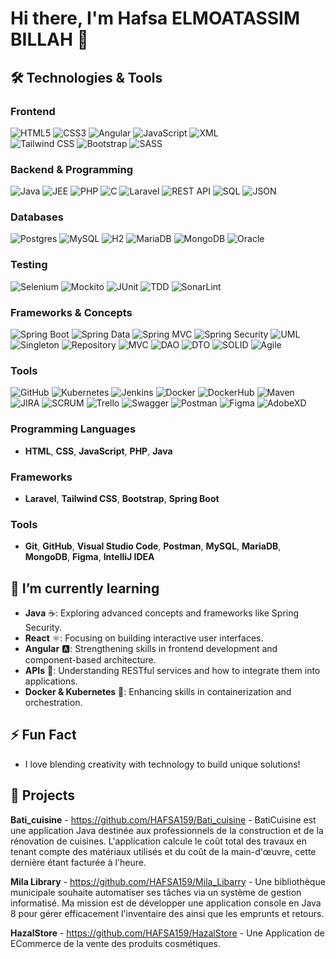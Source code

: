 # Hi there, I'm Hafsa ELMOATASSIM BILLAH 👋
## 🛠️ Technologies & Tools
### Frontend
![HTML5](https://img.shields.io/badge/HTML5-E34F26?style=flat-square&logo=html5&logoColor=white) 
![CSS3](https://img.shields.io/badge/CSS3-1572B6?style=flat-square&logo=css3&logoColor=white) 
![Angular](https://img.shields.io/badge/Angular-DD0031?style=flat-square&logo=angular&logoColor=white) 
![JavaScript](https://img.shields.io/badge/JavaScript-F7DF1E?style=flat-square&logo=javascript&logoColor=black) 
![XML](https://img.shields.io/badge/XML-005E6C?style=flat-square&logo=xml&logoColor=white)  
![Tailwind CSS](https://img.shields.io/badge/TailwindCSS-38B2AC?style=flat-square&logo=tailwindcss&logoColor=white) 
![Bootstrap](https://img.shields.io/badge/Bootstrap-563D7C?style=flat-square&logo=bootstrap&logoColor=white) 
![SASS](https://img.shields.io/badge/SASS-CC6699?style=flat-square&logo=sass&logoColor=white)  
### Backend & Programming
![Java](https://img.shields.io/badge/Java-ED8B00?style=flat-square&logo=java&logoColor=white) 
![JEE](https://img.shields.io/badge/Java%20EE-007396?style=flat-square&logo=java&logoColor=white) 
![PHP](https://img.shields.io/badge/PHP-777BB4?style=flat-square&logo=php&logoColor=white) 
![C](https://img.shields.io/badge/C-A8B9CC?style=flat-square&logo=c&logoColor=black) 
![Laravel](https://img.shields.io/badge/Laravel-FF2D55?style=flat-square&logo=laravel&logoColor=white) 
![REST API](https://img.shields.io/badge/REST%20API-005E6C?style=flat-square&logo=postman&logoColor=white) 
![SQL](https://img.shields.io/badge/SQL-005E6C?style=flat-square&logo=sqlite&logoColor=white) 
![JSON](https://img.shields.io/badge/JSON-000000?style=flat-square&logo=json&logoColor=white)  
### Databases
![Postgres](https://img.shields.io/badge/PostgreSQL-336791?style=flat-square&logo=postgresql&logoColor=white) 
![MySQL](https://img.shields.io/badge/MySQL-005E6C?style=flat-square&logo=mysql&logoColor=white) 
![H2](https://img.shields.io/badge/H2-007396?style=flat-square&logo=databricks&logoColor=white) 
![MariaDB](https://img.shields.io/badge/MariaDB-003545?style=flat-square&logo=mariadb&logoColor=white) 
![MongoDB](https://img.shields.io/badge/MongoDB-47A248?style=flat-square&logo=mongodb&logoColor=white) 
![Oracle](https://img.shields.io/badge/Oracle-F80000?style=flat-square&logo=oracle&logoColor=white)  
### Testing
![Selenium](https://img.shields.io/badge/Selenium-43B02A?style=flat-square&logo=selenium&logoColor=white) 
![Mockito](https://img.shields.io/badge/Mockito-00BFFF?style=flat-square&logo=mockito&logoColor=white) 
![JUnit](https://img.shields.io/badge/JUnit-25A162?style=flat-square&logo=junit5&logoColor=white) 
![TDD](https://img.shields.io/badge/TDD-005E6C?style=flat-square&logo=github&logoColor=white) 
![SonarLint](https://img.shields.io/badge/SonarLint-4E9BCD?style=flat-square&logo=sonarcloud&logoColor=white)  
### Frameworks & Concepts
![Spring Boot](https://img.shields.io/badge/Spring_Boot-6DB33F?style=flat-square&logo=spring-boot&logoColor=white) 
![Spring Data](https://img.shields.io/badge/Spring_Data-6DB33F?style=flat-square&logo=spring&logoColor=white) 
![Spring MVC](https://img.shields.io/badge/Spring_MVC-6DB33F?style=flat-square&logo=spring&logoColor=white) 
![Spring Security](https://img.shields.io/badge/Spring_Security-6DB33F?style=flat-square&logo=spring&logoColor=white) 
![UML](https://img.shields.io/badge/UML-005E6C?style=flat-square&logo=github&logoColor=white) 
![Singleton](https://img.shields.io/badge/Singleton-000000?style=flat-square&logo=github&logoColor=white) 
![Repository](https://img.shields.io/badge/Repository-000000?style=flat-square&logo=github&logoColor=white) 
![MVC](https://img.shields.io/badge/MVC-005E6C?style=flat-square&logo=github&logoColor=white) 
![DAO](https://img.shields.io/badge/DAO-000000?style=flat-square&logo=github&logoColor=white) 
![DTO](https://img.shields.io/badge/DTO-005E6C?style=flat-square&logo=github&logoColor=white) 
![SOLID](https://img.shields.io/badge/SOLID-000000?style=flat-square&logo=github&logoColor=white) 
![Agile](https://img.shields.io/badge/Agile-005E6C?style=flat-square&logo=agile&logoColor=white)  
### Tools
![GitHub](https://img.shields.io/badge/GitHub-181717?style=flat-square&logo=github&logoColor=white) 
![Kubernetes](https://img.shields.io/badge/Kubernetes-326CE5?style=flat-square&logo=kubernetes&logoColor=white) 
![Jenkins](https://img.shields.io/badge/Jenkins-D24939?style=flat-square&logo=jenkins&logoColor=white) 
![Docker](https://img.shields.io/badge/Docker-2496ED?style=flat-square&logo=docker&logoColor=white) 
![DockerHub](https://img.shields.io/badge/Docker_Hub-2496ED?style=flat-square&logo=docker&logoColor=white) 
![Maven](https://img.shields.io/badge/Apache_Maven-C71A36?style=flat-square&logo=apachemaven&logoColor=white) 
![JIRA](https://img.shields.io/badge/JIRA-0052CC?style=flat-square&logo=jira&logoColor=white) 
![SCRUM](https://img.shields.io/badge/SCRUM-6DB33F?style=flat-square&logo=agile&logoColor=white) 
![Trello](https://img.shields.io/badge/Trello-0079BF?style=flat-square&logo=trello&logoColor=white) 
![Swagger](https://img.shields.io/badge/Swagger-85EA2D?style=flat-square&logo=swagger&logoColor=black) 
![Postman](https://img.shields.io/badge/Postman-FF6C37?style=flat-square&logo=postman&logoColor=white) 
![Figma](https://img.shields.io/badge/Figma-F24E1E?style=flat-square&logo=figma&logoColor=white) 
![AdobeXD](https://img.shields.io/badge/Adobe_XD-FF61F6?style=flat-square&logo=adobexd&logoColor=white)



### **Programming Languages**
- **HTML**, **CSS**, **JavaScript**, **PHP**, **Java**

### **Frameworks**
- **Laravel**, **Tailwind CSS**, **Bootstrap**, **Spring Boot**

### **Tools**
- **Git**, **GitHub**, **Visual Studio Code**, **Postman**, **MySQL**, **MariaDB**, **MongoDB**, **Figma**, **IntelliJ IDEA**


## 🌱 I’m currently learning
- **Java** ☕: Exploring advanced concepts and frameworks like Spring Security.  
- **React** ⚛️: Focusing on building interactive user interfaces.  
- **Angular** 🅰️: Strengthening skills in frontend development and component-based architecture.  
- **APIs** 🔌: Understanding RESTful services and how to integrate them into applications.  
- **Docker & Kubernetes** 🐳: Enhancing skills in containerization and orchestration.  


## ⚡ Fun Fact
- I love blending creativity with technology to build unique solutions!
## 💼 Projects
 **Bati_cuisine** 
     - https://github.com/HAFSA159/Bati_cuisine
     - BatiCuisine est une application Java destinée aux professionnels de la construction et de la rénovation de cuisines. L'application calcule le coût total des travaux en tenant compte des matériaux utilisés et du coût de la main-d'œuvre, cette dernière étant facturée à l'heure.

**Mila Library** 
    - https://github.com/HAFSA159/Mila_Libarry 
    - Une bibliothèque municipale souhaite automatiser ses tâches via un système de gestion informatisé. Ma mission est de développer une application console en Java 8 pour gérer efficacement l'inventaire des ainsi que les emprunts et retours.
    
**HazalStore** 
    - https://github.com/HAFSA159/HazalStore 
    - Une Application de ECommerce de la vente des produits cosmétiques.



